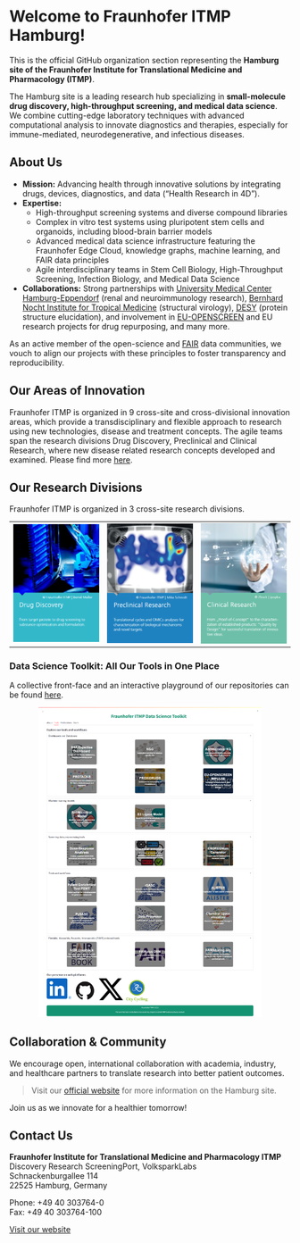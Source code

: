 # Welcome to Fraunhofer ITMP Hamburg!  
This is the official GitHub organization section representing the **Hamburg site of the Fraunhofer Institute for Translational Medicine and Pharmacology (ITMP)**.

The Hamburg site is a leading research hub specializing in **small-molecule drug discovery, high-throughput screening, and medical data science**. We combine cutting-edge laboratory techniques with advanced computational analysis to innovate diagnostics and therapies, especially for immune-mediated, neurodegenerative, and infectious diseases.

## About Us

- **Mission:** Advancing health through innovative solutions by integrating drugs, devices, diagnostics, and data (“Health Research in 4D”).
- **Expertise:**  
  - High-throughput screening systems and diverse compound libraries  
  - Complex in vitro test systems using pluripotent stem cells and organoids, including blood-brain barrier models  
  - Advanced medical data science infrastructure featuring the Fraunhofer Edge Cloud, knowledge graphs, machine learning, and FAIR data principles  
  - Agile interdisciplinary teams in Stem Cell Biology, High-Throughput Screening, Infection Biology, and Medical Data Science  
- **Collaborations:** Strong partnerships with [University Medical Center Hamburg-Eppendorf](https://www.uke.de/index.html) (renal and neuroimmunology research), [Bernhard Nocht Institute for Tropical Medicine](https://www.bnitm.de/en) (structural virology), [DESY](https://desy.de/index_ger.html) (protein structure elucidation), and involvement in [EU-OPENSCREEN](https://www.eu-openscreen.eu/) and EU research projects for drug repurposing, and many more.

As an active member of the open-science and [FAIR](https://www.go-fair.org/fair-principles/) data communities, we vouch to align our projects with these principles to foster transparency and reproducibility.

## Our Areas of Innovation
Fraunhofer ITMP is organized in 9 cross-site and cross-divisional innovation areas, which provide a transdisciplinary and flexible approach to research using new technologies, disease and treatment concepts. The agile teams span the research divisions Drug Discovery, Preclinical and Clinical Research, where new disease related research concepts developed and examined. Please find more [here](https://www.itmp.fraunhofer.de/en/innovation-areas.html).

## Our Research Divisions
Fraunhofer ITMP is organized in 3 cross-site research divisions.

<table align="center">
<tr>
<td align="center">
  <a href="https://www.itmp.fraunhofer.de/en/institute/DrugDiscovery.html" target="_blank" rel="noopener noreferrer">
    <img alt="Drug Discovery" src="images/drug_discovery.PNG" width="180" />
  </a>
</td>
<td align="center">
  <a href="https://www.itmp.fraunhofer.de/en/institute/PraeklinischeForschung.html" target="_blank" rel="noopener noreferrer">
    <img alt="Preclinical Research" src="images/preclinical_research.PNG" width="180" />
  </a>
</td>
<td align="center">
  <a href="https://www.itmp.fraunhofer.de/en/institute/KlinischeForschung.html" target="_blank" rel="noopener noreferrer">
    <img alt="Clinical Research" src="images/clinical_research.PNG" width="180" />
  </a>
</td>
</tr>
</table>

### Data Science Toolkit: All Our Tools in One Place
A collective front-face and an interactive playground of our repositories can be found [here](https://fraunhofer-itmp-ds-toolkit.serve.scilifelab.se/).
<div align="center">
  <a href="https://fraunhofer-itmp-ds-toolkit.serve.scilifelab.se/" target="_blank" rel="noopener noreferrer">
    <img alt="Data Science Toolkit" src="images/dstoolkit.png" width="400" /><br>
  </a>
</div>

## Collaboration & Community

We encourage open, international collaboration with academia, industry, and healthcare partners to translate research into better patient outcomes.

> Visit our [official website](https://www.itmp.fraunhofer.de/en/institute/locations/hamburg.html) for more information on the Hamburg site.

Join us as we innovate for a healthier tomorrow!

## Contact Us

**Fraunhofer Institute for Translational Medicine and Pharmacology ITMP**  
Discovery Research ScreeningPort, VolksparkLabs  
Schnackenburgallee 114  
22525 Hamburg, Germany  

Phone: +49 40 303764-0  
Fax: +49 40 303764-100  

[Visit our website](https://www.itmp.fraunhofer.de/en/institute/locations/hamburg.html)